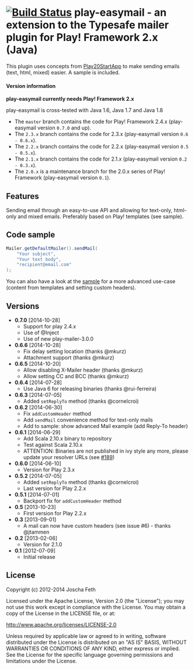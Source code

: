 # [![Build Status](https://travis-ci.org/joscha/play-easymail.png?branch=master)](https://travis-ci.org/joscha/play-easymail) play-easymail - an extension to the Typesafe mailer plugin for Play! Framework 2.x (Java)

This plugin uses concepts from [Play20StartApp][] to make sending emails (text, html, mixed) easier. A sample is included.

#### Version information
**play-easymail currently needs Play! Framework 2.x**

play-easymail is cross-tested with Java 1.6, Java 1.7 and Java 1.8

* The `master` branch contains the code for Play! Framework 2.4.x (play-easymail version `0.7.0` and up).
* The `2.3.x` branch contains the code for 2.3.x (play-easymail version `0.6 - 0.6.x`).
* The `2.2.x` branch contains the code for 2.2.x (play-easymail version `0.5 - 0.5.x`).
* The `2.1.x` branch contains the code for 2.1.x (play-easymail version `0.2 - 0.3.x`).
* The `2.0.x` is a maintenance branch for the 2.0.x series of Play! Framework (play-easymail version `0.1`).

## Features
Sending email through an easy-to-use API and allowing for text-only, html-only and mixed emails. Preferably based on Play! templates (see sample).

## Code sample
```java
Mailer.getDefaultMailer().sendMail(
    "Your subject",
    "Your text body",
    "recipient@email.com"
);
```
You can also have a look at the [sample](samples/play-easymail-usage/app/controllers/Application.java) for a more advanced use-case (content from templates and setting custom headers).

## Versions
* **0.7.0** [2014-10-28]
  * Support for play 2.4.x
  * Use of @Inject
  * Use of new play-mailer-3.0.0
* **0.6.6** [2014-10-28]
  * Fix delay setting location (thanks @mkurz)
  * Attachment support (thanks @mkurz)
* **0.6.5** [2014-10-20]
  * Allow disabling X-Mailer header (thanks @mkurz)
  * Allow setting CC and BCC (thanks @mkurz)
* **0.6.4** [2014-07-28]
  * Use Java 6 for releasing binaries (thanks @rui-ferreira)
* **0.6.3** [2014-07-05]
  * Added `setReplyTo` method (thanks @cornelcroi)
* **0.6.2** [2014-06-30]
  * Fix `addCustomHeader` method
  * Add `sendMail` convenience method for text-only mails
  * Add to sample: show advanced Mail example (add Reply-To header)
* **0.6.1** [2014-06-29]
  * Add Scala 2.10.x binary to repository
  * Test against Scala 2.10.x
  * ATTENTION: Binaries are not published in ivy style any more, please update your resolver URLs (see [#189](https://github.com/joscha/play-authenticate/issues/189))
* **0.6.0** [2014-06-10]
  * Version for Play 2.3.x
* **0.5.2** [2014-07-05]
  * Added `setReplyTo` method (thanks @cornelcroi)
  * Last version for Play 2.2.x
* **0.5.1** [2014-07-01]
  * Backport fix for `addCustomHeader` method
* **0.5** [2013-10-23]
  * First version for Play 2.2.x
* **0.3** [2013-09-01]
  * A mail can now have custom headers (see issue #6) - thanks @jtammen
* **0.2** [2013-02-06]
  * Version for 2.1.0
* **0.1** [2012-07-09]
  * Initial release

## License

Copyright (c) 2012-2014 Joscha Feth

Licensed under the Apache License, Version 2.0 (the "License"); you may not use this work except in compliance with the License. You may obtain a copy of the License in the LICENSE file, or at:

http://www.apache.org/licenses/LICENSE-2.0

Unless required by applicable law or agreed to in writing, software distributed under the License is distributed on an "AS IS" BASIS, WITHOUT WARRANTIES OR CONDITIONS OF ANY KIND, either express or implied. See the License for the specific language governing permissions and limitations under the License.


[Play20StartApp]: https://github.com/yesnault/Play20StartApp
